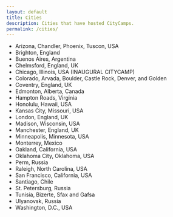 ```yaml
---
layout: default
title: Cities
description: Cities that have hosted CityCamps.
permalink: /cities/
---
```

  
* Arizona, Chandler, Phoenix, Tuscon, USA
* Brighton, England
* Buenos Aires, Argentina
* Chelmsford, England, UK
* Chicago, Illinois, USA (INAUGURAL CITYCAMP)
* Colorado, Arvada, Boulder, Castle Rock, Denver, and Golden
* Coventry, England, UK
* Edmonton, Alberta, Canada
* Hampton Roads, Virginia
* Honolulu, Hawaii, USA
* Kansas City, Missouri, USA
* London, England, UK
* Madison, Wisconsin, USA
* Manchester, England, UK
* Minneapolis, Minnesota, USA
* Monterrey, Mexico
* Oakland, California, USA
* Oklahoma City, Oklahoma, USA
* Perm, Russia
* Raleigh, North Carolina, USA
* San Francisco, California, USA
* Santiago, Chile
* St. Petersburg, Russia
* Tunisia, Bizerte, Sfax and Gafsa
* Ulyanovsk, Russia
* Washington, D.C., USA
